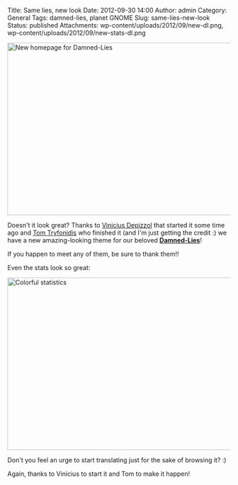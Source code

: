 Title: Same lies, new look
Date: 2012-09-30 14:00
Author: admin
Category: General
Tags: damned-lies, planet GNOME
Slug: same-lies-new-look
Status: published
Attachments: wp-content/uploads/2012/09/new-dl.png, wp-content/uploads/2012/09/new-stats-dl.png

[<img src="./wp-content/uploads/2012/09/new-dl-1024x643.png" title="New homepage for Damned-Lies" class="size-large wp-image-1435 aligncenter" width="620" height="389" />]({static}wp-content/uploads/2012/09/new-dl.png)

Doesn't it look great? Thanks to [Vinicius Depizzol](http://vdepizzol.wordpress.com/ "Vinicius Depizzol's blog") that started it some time ago and [Tom Tryfonidis](http://l10n.gnome.org/users/tomtryf/ "Tom Tryfonidis blog") who finished it (and I'm just getting the credit :) we have a new amazing-looking theme for our beloved [**Damned-Lies**](http://l10n.gnome.org "Damned-Lies website")!

If you happen to meet any of them, be sure to thank them!!

Even the stats look so great:

[<img src="./wp-content/uploads/2012/09/new-stats-dl-1024x643.png" title="Colorful statistics" class="aligncenter size-large wp-image-1438" width="620" height="389" />]({static}wp-content/uploads/2012/09/new-stats-dl.png)

Don't you feel an urge to start translating just for the sake of browsing it? :)

Again, thanks to Vinicius to start it and Tom to make it happen!
